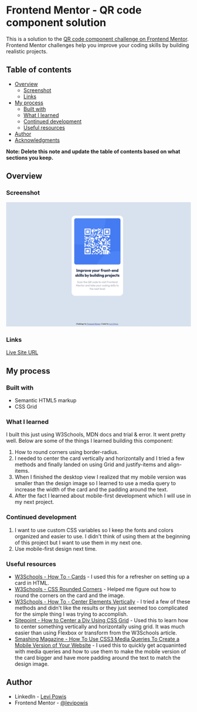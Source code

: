 # Frontend Mentor - QR code component solution

This is a solution to the [QR code component challenge on Frontend Mentor](https://www.frontendmentor.io/challenges/qr-code-component-iux_sIO_H). Frontend Mentor challenges help you improve your coding skills by building realistic projects.

## Table of contents

- [Overview](#overview)
  - [Screenshot](#screenshot)
  - [Links](#links)
- [My process](#my-process)
  - [Built with](#built-with)
  - [What I learned](#what-i-learned)
  - [Continued development](#continued-development)
  - [Useful resources](#useful-resources)
- [Author](#author)
- [Acknowledgments](#acknowledgments)

**Note: Delete this note and update the table of contents based on what sections you keep.**

## Overview

### Screenshot

![](./screenshot.jpg)

### Links

[Live Site URL](https://levipowis.github.io/qr-code-component/)

## My process

### Built with

- Semantic HTML5 markup
- CSS Grid

### What I learned

I built this just using W3Schools, MDN docs and trial & error. It went pretty well. Below are some of the things I learned building this component:

1. How to round corners using border-radius.
2. I needed to center the card vertically and horizontally and I tried a few methods and finally landed on using Grid and justify-items and align-items.
3. When I finished the desktop view I realized that my mobile version was smaller than the design image so I learned to use a media query to increase the width of the card and the padding around the text.
4. After the fact I learned about mobile-first development which I will use in my next project.

### Continued development

1. I want to use custom CSS variables so I keep the fonts and colors organized and easier to use. I didn't think of using them at the beginning of this project but I want to use them in my next one.
2. Use mobile-first design next time.

### Useful resources

- [W3Schools - How To - Cards](https://www.w3schools.com/howto/howto_css_cards.asp) - I used this for a refresher on setting up a card in HTML.
- [W3Schools - CSS Rounded Corners](https://www.w3schools.com/css/css3_borders.asp) - Helped me figure out how to round the corners on the card and the image.
- [W3Schools - How To - Center Elements Vertically](https://www.w3schools.com/howto/howto_css_center-vertical.asp) - I tried a few of these methods and didn't like the results or they just seemed too complicated for the simple thing I was trying to accomplish.
- [Sitepoint - How to Center a Div Using CSS Grid](https://www.sitepoint.com/css-grid-center-element/) - Used this to learn how to center something vertically and horizontally using grid. It was much easier than using Flexbox or transform from the W3Schools article.
- [Smashing Magazine - How To Use CSS3 Media Queries To Create a Mobile Version of Your Website](https://www.smashingmagazine.com/2010/07/how-to-use-css3-media-queries-to-create-a-mobile-version-of-your-website/) - I used this to quickly get acquaninted with media queries and how to use them to make the mobile version of the card bigger and have more padding around the text to match the design image.

## Author

- LinkedIn - [Levi Powis](https://www.linkedin.com/in/levi-powis/)
- Frontend Mentor - [@levipowis](https://www.frontendmentor.io/profile/levipowis)
